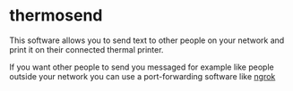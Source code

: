 # thermosend
This software allows you to send text to other people on your network and print it on their connected thermal printer.

If you want other people to send you messaged for example like people outside your network you can use a port-forwarding software like [ngrok](https://ngrok.com/)
